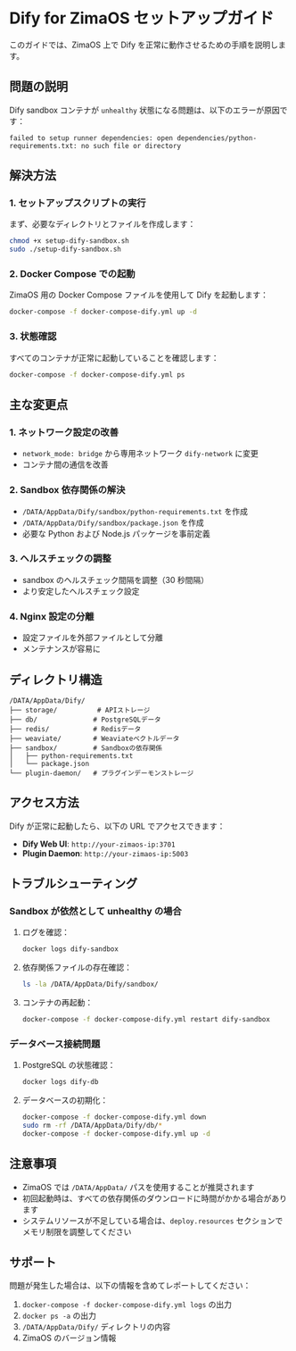 # Dify for ZimaOS セットアップガイド

このガイドでは、ZimaOS 上で Dify を正常に動作させるための手順を説明します。

## 問題の説明

Dify sandbox コンテナが `unhealthy` 状態になる問題は、以下のエラーが原因です：

```
failed to setup runner dependencies: open dependencies/python-requirements.txt: no such file or directory
```

## 解決方法

### 1. セットアップスクリプトの実行

まず、必要なディレクトリとファイルを作成します：

```bash
chmod +x setup-dify-sandbox.sh
sudo ./setup-dify-sandbox.sh
```

### 2. Docker Compose での起動

ZimaOS 用の Docker Compose ファイルを使用して Dify を起動します：

```bash
docker-compose -f docker-compose-dify.yml up -d
```

### 3. 状態確認

すべてのコンテナが正常に起動していることを確認します：

```bash
docker-compose -f docker-compose-dify.yml ps
```

## 主な変更点

### 1. ネットワーク設定の改善

- `network_mode: bridge` から専用ネットワーク `dify-network` に変更
- コンテナ間の通信を改善

### 2. Sandbox 依存関係の解決

- `/DATA/AppData/Dify/sandbox/python-requirements.txt` を作成
- `/DATA/AppData/Dify/sandbox/package.json` を作成
- 必要な Python および Node.js パッケージを事前定義

### 3. ヘルスチェックの調整

- sandbox のヘルスチェック間隔を調整（30 秒間隔）
- より安定したヘルスチェック設定

### 4. Nginx 設定の分離

- 設定ファイルを外部ファイルとして分離
- メンテナンスが容易に

## ディレクトリ構造

```
/DATA/AppData/Dify/
├── storage/          # APIストレージ
├── db/              # PostgreSQLデータ
├── redis/           # Redisデータ
├── weaviate/        # Weaviateベクトルデータ
├── sandbox/         # Sandboxの依存関係
│   ├── python-requirements.txt
│   └── package.json
└── plugin-daemon/   # プラグインデーモンストレージ
```

## アクセス方法

Dify が正常に起動したら、以下の URL でアクセスできます：

- **Dify Web UI**: `http://your-zimaos-ip:3701`
- **Plugin Daemon**: `http://your-zimaos-ip:5003`

## トラブルシューティング

### Sandbox が依然として unhealthy の場合

1. ログを確認：

   ```bash
   docker logs dify-sandbox
   ```

2. 依存関係ファイルの存在確認：

   ```bash
   ls -la /DATA/AppData/Dify/sandbox/
   ```

3. コンテナの再起動：
   ```bash
   docker-compose -f docker-compose-dify.yml restart dify-sandbox
   ```

### データベース接続問題

1. PostgreSQL の状態確認：

   ```bash
   docker logs dify-db
   ```

2. データベースの初期化：
   ```bash
   docker-compose -f docker-compose-dify.yml down
   sudo rm -rf /DATA/AppData/Dify/db/*
   docker-compose -f docker-compose-dify.yml up -d
   ```

## 注意事項

- ZimaOS では `/DATA/AppData/` パスを使用することが推奨されます
- 初回起動時は、すべての依存関係のダウンロードに時間がかかる場合があります
- システムリソースが不足している場合は、`deploy.resources` セクションでメモリ制限を調整してください

## サポート

問題が発生した場合は、以下の情報を含めてレポートしてください：

1. `docker-compose -f docker-compose-dify.yml logs` の出力
2. `docker ps -a` の出力
3. `/DATA/AppData/Dify/` ディレクトリの内容
4. ZimaOS のバージョン情報
